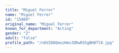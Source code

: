 ```yaml
---
title: "Miguel Ferrer"
name: "Miguel Ferrer"
id: "15860"
original_name: "Miguel Ferrer"
known_for_department: "Acting"
gender: "2"
adult: "false"
profile_path: "/n6VZ8OQmozHmnJQRwR55gBH8Tl0.jpg"
---
```

